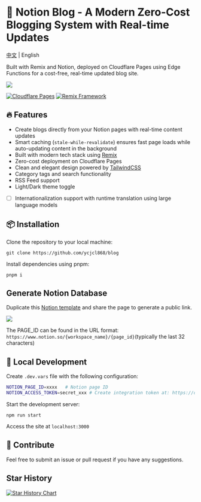 # 📝 Notion Blog - A Modern Zero-Cost Blogging System with Real-time Updates

[中文](./README-zh-CN.md) | English

Built with Remix and Notion, deployed on Cloudflare Pages using Edge Functions for a cost-free, real-time updated blog site.

![](https://user-images.githubusercontent.com/13595509/221388253-a719a869-c4b9-4387-a513-101caa35df27.png)


[![Cloudflare Pages](https://img.shields.io/badge/Deployed_on-Cloudflare_Pages-F38020?logo=cloudflare)](https://developers.cloudflare.com/pages/)
[![Remix Framework](https://img.shields.io/badge/Built_with-Remix-1E1F21?logo=remix)](https://remix.run/)


## 🔥 Features

- Create blogs directly from your Notion pages with real-time content updates
- Smart caching (`stale-while-revalidate`) ensures fast page loads while auto-updating content in the background
- Built with modern tech stack using [Remix](https://remix.run/)
- Zero-cost deployment on Cloudflare Pages
- Clean and elegant design powered by [TailwindCSS](https://tailwindcss.com/)
- Category tags and search functionality
- RSS Feed support
- Light/Dark theme toggle
- [ ] Internationalization support with runtime translation using large language models

## 📦 Installation

Clone the repository to your local machine:

```
git clone https://github.com/ycjcl868/blog
```

Install dependencies using pnpm:

```
pnpm i
```

## Generate Notion Database

Duplicate this [Notion template](https://ycjcl868.notion.site/b7e25fb9b29a48269e92e36f65a3ffbb) and share the page to generate a public link.

![](https://github.com/user-attachments/assets/cb894cb4-4e1b-4f1e-adb4-d35ce67e5df4)

The PAGE_ID can be found in the URL format: `https://www.notion.so/{workspace_name}/{page_id}`(typically the last 32 characters)

## 🔨 Local Development

Create `.dev.vars` file with the following configuration:

```bash
NOTION_PAGE_ID=xxxx   # Notion page ID
NOTION_ACCESS_TOKEN=secret_xxx # Create integration token at: https://developers.notion.com/docs/create-a-notion-integration
```

Start the development server:

```
npm run start
```

Access the site at `localhost:3000`

## 📝 Contribute

Feel free to submit an issue or pull request if you have any suggestions.

## Star History

[![Star History Chart](https://api.star-history.com/svg?repos=ycjcl868/blog&type=Date)](https://star-history.com/#ycjcl868/blog&Date)
